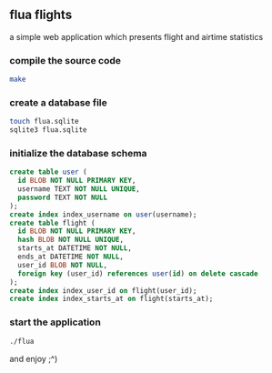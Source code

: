 ## flua flights

a simple web application which presents flight and airtime statistics

### compile the source code

```sh
make
```

### create a database file

```sh
touch flua.sqlite
sqlite3 flua.sqlite
```

### initialize the database schema

```sql
create table user (
  id BLOB NOT NULL PRIMARY KEY,
  username TEXT NOT NULL UNIQUE,
  password TEXT NOT NULL
);
create index index_username on user(username);
create table flight (
  id BLOB NOT NULL PRIMARY KEY,
  hash BLOB NOT NULL UNIQUE,
  starts_at DATETIME NOT NULL,
  ends_at DATETIME NOT NULL,
  user_id BLOB NOT NULL,
  foreign key (user_id) references user(id) on delete cascade
);
create index index_user_id on flight(user_id);
create index index_starts_at on flight(starts_at);
```

### start the application

```sh
./flua
```

and enjoy ;^)
